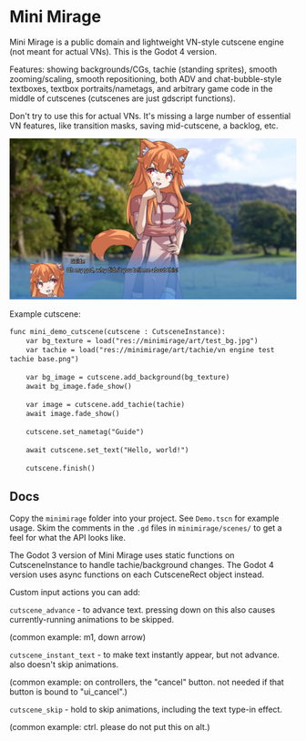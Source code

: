 # Mini Mirage 

Mini Mirage is a public domain and lightweight VN-style cutscene engine (not meant for actual VNs). This is the Godot 4 version.

Features: showing backgrounds/CGs, tachie (standing sprites), smooth zooming/scaling, smooth repositioning, both ADV and chat-bubble-style textboxes, textbox portraits/nametags, and arbitrary game code in the middle of cutscenes (cutscenes are just gdscript functions).

Don't try to use this for actual VNs. It's missing a large number of essential VN features, like transition masks, saving mid-cutscene, a backlog, etc.

![image](files/screenshot.png)

Example cutscene:

```gdscript
func mini_demo_cutscene(cutscene : CutsceneInstance):
    var bg_texture = load("res://minimirage/art/test_bg.jpg")
    var tachie = load("res://minimirage/art/tachie/vn engine test tachie base.png")
    
    var bg_image = cutscene.add_background(bg_texture)
    await bg_image.fade_show()
    
    var image = cutscene.add_tachie(tachie)
    await image.fade_show()
    
    cutscene.set_nametag("Guide")
    
    await cutscene.set_text("Hello, world!")
    
    cutscene.finish()
```

## Docs

Copy the `minimirage` folder into your project. See `Demo.tscn` for example usage. Skim the comments in the `.gd` files in `minimirage/scenes/` to get a feel for what the API looks like.

The Godot 3 version of Mini Mirage uses static functions on CutsceneInstance to handle tachie/background changes. The Godot 4 version uses async functions on each CutsceneRect object instead.

Custom input actions you can add: 

`cutscene_advance` - to advance text. pressing down on this also causes currently-running animations to be skipped. 

(common example: m1, down arrow) 

`cutscene_instant_text` - to make text instantly appear, but not advance. also doesn't skip animations. 

(common example: on controllers, the "cancel" button. not needed if that button is bound to "ui_cancel".) 

`cutscene_skip` - hold to skip animations, including the text type-in effect. 

(common example: ctrl. please do not put this on alt.)

